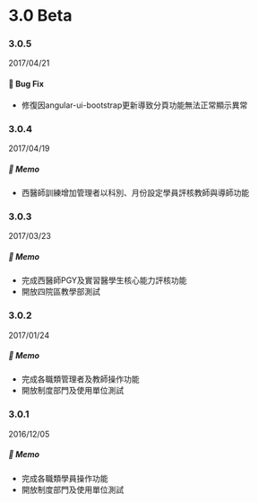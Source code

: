 # 3.0 Beta
### 3.0.5
2017/04/21
#### :construction: Bug Fix
- 修復因angular-ui-bootstrap更新導致分頁功能無法正常顯示異常
### 3.0.4
2017/04/19
##### :memo: Memo
- 西醫師訓練增加管理者以科別、月份設定學員評核教師與導師功能
### 3.0.3
2017/03/23
##### :memo: Memo
- 完成西醫師PGY及實習醫學生核心能力評核功能
- 開放四院區教學部測試
### 3.0.2
2017/01/24
##### :memo: Memo
- 完成各職類管理者及教師操作功能
- 開放制度部門及使用單位測試
### 3.0.1
2016/12/05
##### :memo: Memo
- 完成各職類學員操作功能
- 開放制度部門及使用單位測試
